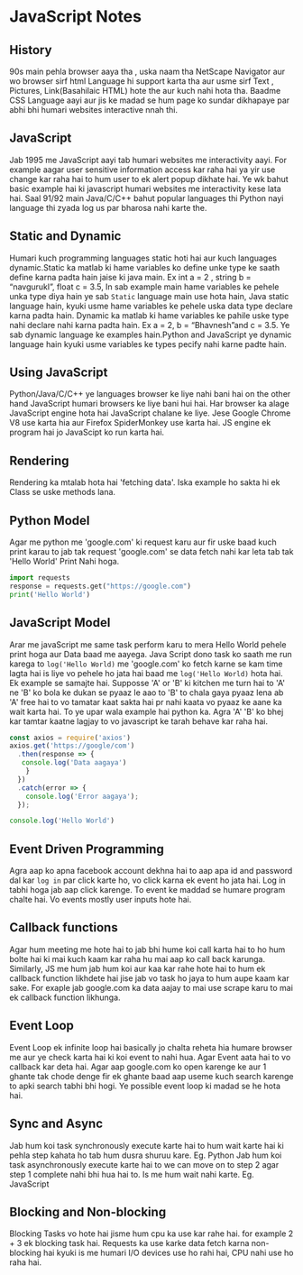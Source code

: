 # JavaScript Notes
## History 
90s main pehla browser aaya tha , uska naam tha NetScape Navigator aur wo browser sirf html Language hi support karta tha aur usme sirf Text , Pictures, Link(Basahilaic HTML) hote the aur kuch nahi hota tha.
Baadme CSS Language aayi aur jis ke madad se hum page ko sundar dikhapaye par abhi bhi humari websites interactive nnah thi.
## JavaScript
Jab 1995 me JavaScript aayi tab humari websites me interactivity aayi. For example aagar user sensitive information access kar raha hai ya yir use change kar raha hai to hum user to ek alert popup dikhate hai. Ye wk bahut basic example hai ki javascript humari websites me interactivity kese lata hai.
Saal 91/92 main Java/C/C++ bahut popular languages thi Python nayi language thi zyada log us par bharosa nahi karte the.
## Static and Dynamic
Humari kuch programming languages static hoti hai aur kuch languages dynamic.Static ka matlab ki hame variables ko define  unke type ke saath define karna padta hain jaise ki java main. Ex int a = 2 , string b = “navgurukl”, float c = 3.5,
In sab example main hame variables ke pehele unka type diya hain ye sab `Static` language main use hota hain, Java static language hain, kyuki usme hame variables ke pehele uska data type declare karna padta hain.
Dynamic ka matlab ki hame variables ke pahile uske type nahi declare nahi karna padta hain. Ex a = 2, b = “Bhavnesh”and c = 3.5. Ye sab dynamic language ke examples hain.Python and JavaScript ye dynamic language hain kyuki usme variables ke types pecify nahi karne padte hain.
## Using JavaScript
Python/Java/C/C++ ye languages browser ke liye nahi bani hai on the other hand JavaScript humari browsers ke liye bani hui hai.
Har browser ka alage JavaScript engine hota hai JavaScript chalane ke liye. Jese Google Chrome V8 use karta hia aur Firefox SpiderMonkey use karta hai.
JS engine ek program hai jo JavaScipt ko run karta hai.
## Rendering 
Rendering ka mtalab hota hai 'fetching data'. Iska example ho sakta hi ek Class se uske methods lana.
## Python Model
Agar me python me 'google.com' ki request karu aur fir uske baad kuch print karau to jab tak request 'google.com' se data fetch nahi kar leta tab tak 'Hello World' Print Nahi hoga.
```Python
import requests
response = requests.get("https://google.com")
print('Hello World')
```
## JavaScript Model
Arar me javaScript me same task perform karu to mera Hello World pehele print hoga aur Data baad me aayega. Java Script dono task ko saath me run karega to ```log('Hello World)``` me 'google.com' ko fetch karne se kam time lagta hai is liye vo pehele ho jata hai baad me ```log('Hello World)``` hota hai.
Ek example se samajte hai. Supposse 'A' or 'B' ki kitchen me turn hai to 'A' ne 'B' ko bola ke dukan se pyaaz le aao to 'B' to chala gaya pyaaz lena ab 'A' free hai to vo tamatar kaat sakta hai pr nahi kaata vo pyaaz ke aane ka wait karta hai.
To ye upar wala example hai python ka.
Agra 'A' 'B' ko bhej kar tamtar kaatne lagjay to vo javascript ke tarah behave kar raha hai.
```JavaScript
const axios = require('axios')
axios.get('https://google/com')
  .then(response => {
   console.log('Data aagaya')
    }
  })
  .catch(error => {
    console.log('Error aagaya');
  });

console.log('Hello World')
```
## Event Driven Programming
Agra aap ko apna facebook account dekhna hai to aap apa id and password dal kar ```log in``` par click karte ho, vo click karna ek event ho jata hai. Log in tabhi hoga jab aap click karenge. To event ke maddad se humare program chalte hai. Vo events mostly user inputs hote hai.
## Callback functions
Agar hum meeting me hote hai to jab bhi hume koi call karta hai to ho hum bolte hai ki mai kuch kaam kar raha hu mai aap ko call back karunga. Similarly, JS me hum jab hum koi aur kaa kar rahe hote hai to hum ek callback function likhdete hai jise jab vo task ho jaya to hum aupe kaam kar sake. For exaple jab google.com ka data aajay to mai use scrape karu to mai ek callback function likhunga.
## Event Loop
Event Loop ek infinite loop hai basically jo chalta reheta hia  humare browser me aur ye check karta hai ki koi event to nahi hua. Agar Event aata hai to vo callback kar deta hai. Agar aap google.com ko open karenge ke aur 1 ghante tak chode denge fir ek ghante baad aap useme kuch search karenge to apki search tabhi bhi hogi. Ye possible  event loop ki madad se he hota hai.
## Sync and Async
Jab hum koi task synchronously execute karte hai to hum wait karte hai ki pehla step kahata ho tab hum dusra shuruu kare. Eg. Python
Jab hum koi task asynchronously execute karte hai to we can move on to step 2 agar step 1 complete nahi bhi hua hai to. Is me hum wait nahi karte. Eg. JavaScript
## Blocking and Non-blocking
Blocking Tasks vo hote hai jisme hum cpu ka use kar rahe hai. for example 2 + 3 ek blocking task hai.
Requests ka use karke data fetch karna non-blocking hai kyuki is me humari I/O devices use ho rahi hai, CPU nahi use ho raha hai. 


   

